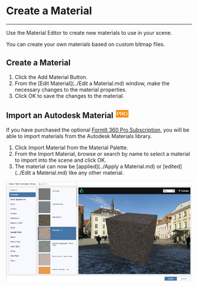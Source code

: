 # Create a Material

----

Use the Material Editor to create new materials to use in your scene.

You can create your own materials based on custom bitmap files.

## Create a Material

1. Click the Add Material Button.
2. From the [Edit Material](../Edit a Material.md) window, make the necessary changes to the material properties.
3. Click OK to save the changes to the material.

## Import an Autodesk Material ![](Images/GUID-04CB861E-010B-491D-8CA1-699C79100979-low.png)

If you have purchased the optional [FormIt 360 Pro Subscription](http://www.autodesk.com/products/formit-360/try-buy), you will be able to import materials from the Autodesk Materials library.


1. Click Import Material from the Material Palette.
2. From the Import Material, browse or search by name to select a material to import into the scene and click OK.
3. The material can now be [applied](../Apply a Material.md) or [edited](../Edit a Material.md) like any other material.

![](Images/GUID-11B4AA4F-C534-48DA-AAA8-292D07E366F3-low.jpg)
